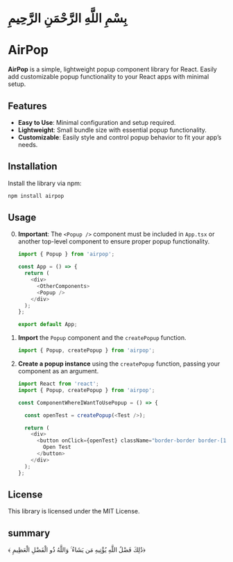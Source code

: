 
# بِسْمِ اللَّهِ الرَّحْمَنِ الرَّحِيمِ


# AirPop

**AirPop** is a simple, lightweight popup component library for React. Easily add customizable popup functionality to your React apps with minimal setup.

## Features

- **Easy to Use**: Minimal configuration and setup required.
- **Lightweight**: Small bundle size with essential popup functionality.
- **Customizable**: Easily style and control popup behavior to fit your app’s needs.

## Installation

Install the library via npm:

```bash
npm install airpop
```

## Usage
0. **Important**: The `<Popup />` component must be included in `App.tsx` or another top-level component to ensure proper popup functionality.


   ```typescript
   import { Popup } from 'airpop';

   const App = () => {
     return (
       <div>
         <OtherComponents>
         <Popup />
       </div>
     );
   };

   export default App;
   ```


1. **Import** the `Popup` component and the `createPopup` function.

   ```typescript
   import { Popup, createPopup } from 'airpop';
   ```

2. **Create a popup instance** using the `createPopup` function, passing your component as an argument.

   ```typescript
   import React from 'react';
   import { Popup, createPopup } from 'airpop';

   const ComponentWhereIWantToUsePopup = () => {

     const openTest = createPopup(<Test />);

     return (
       <div>
         <button onClick={openTest} className="border-border border-[1px] mx-2 rounded-md p-2 mt-2">
           Open Test
         </button>
       </div>
     );
   };

   ```


## License

This library is licensed under the MIT License.


## summary

﴾ ذَٰلِكَ فَضْلُ اللَّهِ يُؤْتِيهِ مَن يَشَاءُ ۚ وَاللَّهُ ذُو الْفَضْلِ الْعَظِيمِ﴿

